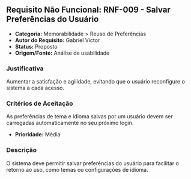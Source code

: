 ## Requisito Não Funcional: RNF-009 - Salvar Preferências do Usuário

- **Categoria:** Memorabilidade > Reuso de Preferências
- **Autor do Requisito:** Gabriel Victor
- **Status:** Proposto
- **Origem/Fonte:** Análise de usabilidade

### Justificativa
Aumentar a satisfação e agilidade, evitando que o usuário reconfigure o sistema a cada acesso.

### Critérios de Aceitação
As preferências de tema e idioma salvas por um usuário devem ser carregadas automaticamente no seu próximo login.

- **Prioridade:** Média
### Descrição
O sistema deve permitir salvar preferências do usuário para facilitar o retorno ao uso, como temas ou configurações de idioma.